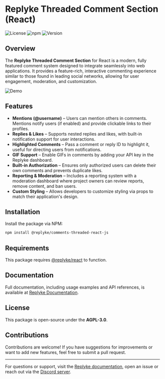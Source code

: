 # Replyke Threaded Comment Section (React)

![License](https://img.shields.io/badge/license-MIT-blue.svg)
![npm](https://img.shields.io/badge/types-included-blue?style=flat-square)
![Version](https://img.shields.io/npm/v/@replyke/comments-threaded-react-js)

## Overview

The **Replyke Threaded Comment Section** for React is a modern, fully featured comment system designed to integrate seamlessly into web applications. It provides a feature-rich, interactive commenting experience similar to those found in leading social networks, allowing for user engagement, moderation, and customization.

![Demo](https://raw.githubusercontent.com/replyke/ui-kit/main/assets/comment_section.gif)

## Features

- **Mentions (@username)** – Users can mention others in comments. Mentions notify users (if enabled) and provide clickable links to their profiles.
- **Replies & Likes** – Supports nested replies and likes, with built-in notification support for user interactions.
- **Highlighted Comments** – Pass a comment or reply ID to highlight it, useful for directing users from notifications.
- **GIF Support** – Enable GIFs in comments by adding your API key in the Replyke dashboard.
- **Built-in Authorization** – Ensures only authorized users can delete their own comments and prevents duplicate likes.
- **Reporting & Moderation** – Includes a reporting system with a moderation dashboard where project owners can review reports, remove content, and ban users.
- **Custom Styling** – Allows developers to customize styling via props to match their application's design.

## Installation

Install the package via NPM:

```sh
npm install @replyke/comments-threaded-react-js
```

## Requirements

This package requires [@replyke/react](https://www.npmjs.com/package/@replyke/react) to function.

## Documentation

Full documentation, including usage examples and API references, is available at [Replyke Documentation](https://docs.replyke.com).

## License

This package is open-source under the **AGPL-3.0**.

## Contributions

Contributions are welcome! If you have suggestions for improvements or want to add new features, feel free to submit a pull request.

---

For questions or support, visit the [Replyke documentation](https://docs.replyke.com), open an issue or reach out via the [Discord server](https://discord.gg/REKxnCJzPz).


